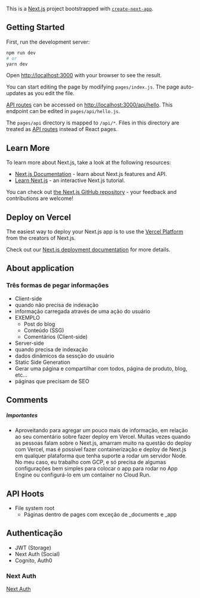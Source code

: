 This is a [Next.js](https://nextjs.org/) project bootstrapped with [`create-next-app`](https://github.com/vercel/next.js/tree/canary/packages/create-next-app).

## Getting Started

First, run the development server:

```bash
npm run dev
# or
yarn dev
```

Open [http://localhost:3000](http://localhost:3000) with your browser to see the result.

You can start editing the page by modifying `pages/index.js`. The page auto-updates as you edit the file.

[API routes](https://nextjs.org/docs/api-routes/introduction) can be accessed on [http://localhost:3000/api/hello](http://localhost:3000/api/hello). This endpoint can be edited in `pages/api/hello.js`.

The `pages/api` directory is mapped to `/api/*`. Files in this directory are treated as [API routes](https://nextjs.org/docs/api-routes/introduction) instead of React pages.

## Learn More

To learn more about Next.js, take a look at the following resources:

- [Next.js Documentation](https://nextjs.org/docs) - learn about Next.js features and API.
- [Learn Next.js](https://nextjs.org/learn) - an interactive Next.js tutorial.

You can check out [the Next.js GitHub repository](https://github.com/vercel/next.js/) - your feedback and contributions are welcome!

## Deploy on Vercel

The easiest way to deploy your Next.js app is to use the [Vercel Platform](https://vercel.com/new?utm_medium=default-template&filter=next.js&utm_source=create-next-app&utm_campaign=create-next-app-readme) from the creators of Next.js.

Check out our [Next.js deployment documentation](https://nextjs.org/docs/deployment) for more details.


## About application

### Três formas de pegar informações
- Client-side
 - quando não precisa de indexação
 - informação carregada através de uma ação do usuário
 - EXEMPLO
   - Post do blog
   - Conteúdo (SSG)
   - Comentários (Client-side)
- Server-side
 - quando precisa de indexação
 - dados dinâmicos da sessção do usuário
- Static Side Generation
 - Gerar uma página e compartilhar com todos, página de produto, blog, etc... 
 - páginas que precisam de SEO

## Comments

##### Importantes
- Aproveitando para agregar um pouco mais de informação, em relação ao seu comentário sobre fazer deploy em Vercel. Muitas vezes quando as pessoas falam sobre o Next.js, amarram muito na questão do deploy com Vercel, mas é possível fazer containerização e deploy de Next.js em qualquer plataforma que tenha suporte a rodar um servidor Node. No meu caso, eu trabalho com GCP, e só precisa de algumas configurações bem simples para colocar o app para rodar no App Engine ou configurá-lo em um container no Cloud Run.


## API Hoots
- File system root
  - Páginas dentro de pages com exceção de _documents e _app


## Authenticação
- JWT (Storage)
- Next Auth (Social)
- Cognito, Auth0


### Next Auth
[Next Auth](https://next-auth.js.org/getting-started/example)